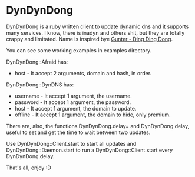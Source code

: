 DynDynDong
==========

DynDynDong is a ruby written client to update dynamic dns and it supports many
services.
I know, there is inadyn and others shit, but they are totally crappy and
limitated.
Name is inspired bye [Gunter - Ding Ding Dong](http://www.youtube.com/watch?v=DbYtqAWDF2U).

You can see some working examples in examples directory.

DynDynDong::Afraid has:
  - host - It accept 2 arguments, domain and hash, in order.

DynDynDong::DynDNS has:
  - username  - It accept 1 argument, the username.
  - password  - It accept 1 argument, the password.
  - host      - It accept 1 argument, the domain to update.
  - offline   - It accept 1 argument, the domain to hide, only premium.

There are, also, the functions DynDynDong.delay= and DynDynDong.delay, useful to
set and get the time to wait between two updates.

Use DynDynDong::Client.start to start all updates and DynDynDong::Daemon.start
to run a DynDynDong::Client.start every DynDynDong.delay.

That's all, enjoy :D
